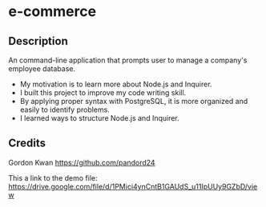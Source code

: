 # e-commerce

## Description

An command-line application that prompts user to manage a company's employee database.


- My motivation is to learn more about Node.js and Inquirer.
- I built this project to improve my code writing skill. 
- By applying proper syntax with PostgreSQL, it is more organized and easily to identify problems. 
- I learned ways to structure Node.js and Inquirer.

## Credits

Gordon Kwan
https://github.com/pandord24

This a link to the demo file:
https://drive.google.com/file/d/1PMici4ynCntB1GAUdS_u11IpUUy9GZbD/view